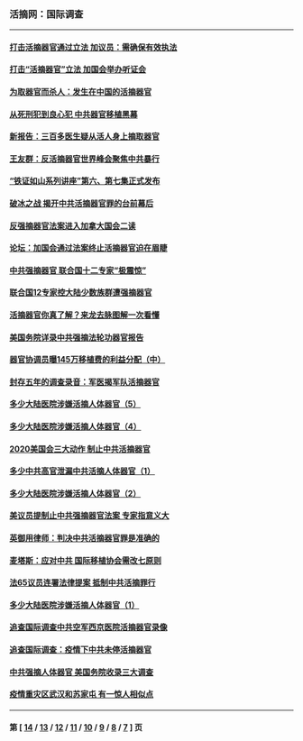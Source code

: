 ### 活摘网：国际调查
---
#### [打击活摘器官通过立法 加议员：需确保有效执法](../../pages/nf5947/n13886356.md?03200430) 
#### [打击“活摘器官”立法 加国会举办听证会](../../pages/nf5947/n13869362.md?03200430) 
#### [为取器官而杀人：发生在中国的活摘器官](../../pages/nf5947/n13794731.md?03200430) 
#### [从死刑犯到良心犯 中共器官移植黑幕](../../pages/nf5947/n13764669.md?03200430) 
#### [新报告：三百多医生疑从活人身上摘取器官](../../pages/nf5947/n13703044.md?03200430) 
#### [王友群：反活摘器官世界峰会聚焦中共暴行](../../pages/nf5947/n13250738.md?03200430) 
#### [“铁证如山系列讲座”第六、第七集正式发布](../../pages/nf5947/n13106287.md?03200430) 
#### [破冰之战 揭开中共活摘器官罪的台前幕后](../../pages/nf5947/n13082457.md?03200430) 
#### [反强摘器官法案进入加拿大国会二读](../../pages/nf5947/n13033450.md?03200430) 
#### [论坛：加国会通过法案终止活摘器官迫在眉睫](../../pages/nf5947/n13029839.md?03200430) 
#### [中共强摘器官 联合国十二专家“极震惊”](../../pages/nf5947/n13024313.md?03200430) 
#### [联合国12专家控大陆少数族群遭强摘器官](../../pages/nf5947/n13023877.md?03200430) 
#### [活摘器官你真了解？来龙去脉图解一次看懂](../../pages/nf5947/n13013820.md?03200430) 
#### [美国务院详录中共强摘法轮功器官报告](../../pages/nf5947/n12944519.md?03200430) 
#### [器官协调员曝145万移植费的利益分配（中）](../../pages/nf5947/n12894547.md?03200430) 
#### [封存五年的调查录音：军医揭军队活摘器官](../../pages/nf5947/n12798692.md?03200430) 
#### [多少大陆医院涉嫌活摘人体器官（5）](../../pages/nf5947/n12768383.md?03200430) 
#### [多少大陆医院涉嫌活摘人体器官（4）](../../pages/nf5947/n12664434.md?03200430) 
#### [2020美国会三大动作 制止中共活摘器官](../../pages/nf5947/n12682004.md?03200430) 
#### [多少中共高官泄漏中共活摘人体器官（1）](../../pages/nf5947/n12671234.md?03200430) 
#### [多少大陆医院涉嫌活摘人体器官（2）](../../pages/nf5947/n12655589.md?03200430) 
#### [美议员提制止中共强摘器官法案 专家指意义大](../../pages/nf5947/n12630561.md?03200430) 
#### [英御用律师：判决中共活摘器官罪是准确的](../../pages/nf5947/n12580740.md?03200430) 
#### [麦塔斯：应对中共 国际移植协会需改七原则](../../pages/nf5947/n12514711.md?03200430) 
#### [法65议员连署法律提案 抵制中共活摘罪行](../../pages/nf5947/n12437047.md?03200430) 
#### [多少大陆医院涉嫌活摘人体器官（1）](../../pages/nf5947/n12414284.md?03200430) 
#### [追查国际调查中共空军西京医院活摘器官录像](../../pages/nf5947/n12348837.md?03200430) 
#### [追查国际调查：疫情下中共未停活摘器官](../../pages/nf5947/n12273415.md?03200430) 
#### [中共强摘人体器官 美国务院收录三大调查](../../pages/nf5947/n12181488.md?03200430) 
#### [疫情重灾区武汉和苏家屯 有一惊人相似点](../../pages/nf5947/n12150824.md?03200430) 

---
#### 第 [ [14](./14.md?03200430) / [13](./13.md?03200430) / [12](./12.md?03200430) / [11](./11.md?03200430) / [10](./10.md?03200430) / [9](./9.md?03200430) / [8](./8.md?03200430) / [7](./7.md?03200430) ] 页
